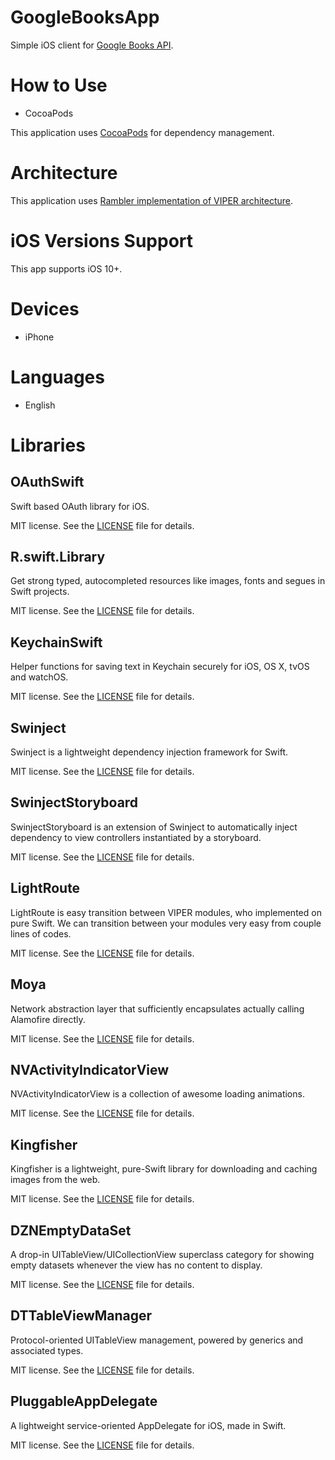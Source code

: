 # GoogleBooksApp

Simple iOS client for [Google Books API](https://developers.google.com/books).

# How to Use

* CocoaPods

This application uses [CocoaPods](https://cocoapods.org) for dependency management.

# Architecture

This application uses [Rambler implementation of VIPER architecture](https://github.com/strongself/The-Book-of-VIPER).

# iOS Versions Support

This app supports iOS 10+.

# Devices

* iPhone

# Languages

* English

# Libraries

## OAuthSwift

Swift based OAuth library for iOS.

MIT license. See the [LICENSE](https://github.com/OAuthSwift/OAuthSwift/blob/master/LICENSE) file for details.

## R.swift.Library

Get strong typed, autocompleted resources like images, fonts and segues in Swift projects.

MIT license. See the [LICENSE](https://github.com/mac-cain13/R.swift/blob/master/License) file for details.

## KeychainSwift

Helper functions for saving text in Keychain securely for iOS, OS X, tvOS and watchOS.

MIT license. See the [LICENSE](https://github.com/evgenyneu/keychain-swift/blob/master/LICENSE) file for details.

## Swinject

Swinject is a lightweight dependency injection framework for Swift.

MIT license. See the [LICENSE](https://github.com/Swinject/Swinject/blob/master/LICENSE.txt) file for details.

## SwinjectStoryboard

SwinjectStoryboard is an extension of Swinject to automatically inject dependency to view controllers instantiated by a storyboard.

MIT license. See the [LICENSE](https://github.com/Swinject/SwinjectStoryboard/blob/master/LICENSE.txt) file for details.

## LightRoute

LightRoute is easy transition between VIPER modules, who implemented on pure Swift. We can transition between your modules very easy from couple lines of codes.

MIT license. See the [LICENSE](https://github.com/SpectralDragon/LightRoute/blob/master/LICENSE.txt) file for details.

## Moya

Network abstraction layer that sufficiently encapsulates actually calling Alamofire directly.

MIT license. See the [LICENSE](https://github.com/Moya/Moya/blob/master/License.md) file for details.

## NVActivityIndicatorView

NVActivityIndicatorView is a collection of awesome loading animations.

MIT license. See the [LICENSE](https://github.com/ninjaprox/NVActivityIndicatorView/blob/master/LICENSE) file for details.

## Kingfisher

Kingfisher is a lightweight, pure-Swift library for downloading and caching images from the web.

MIT license. See the [LICENSE](https://github.com/ninjaprox/NVActivityIndicatorView/blob/master/LICENSE) file for details.

## DZNEmptyDataSet

A drop-in UITableView/UICollectionView superclass category for showing empty datasets whenever the view has no content to display.

MIT license. See the [LICENSE](https://github.com/dzenbot/DZNEmptyDataSet/blob/master/LICENSE) file for details.

## DTTableViewManager

Protocol-oriented UITableView management, powered by generics and associated types.

MIT license. See the [LICENSE]( https://github.com/DenTelezhkin/DTTableViewManager/blob/master/LICENSE) file for details.

## PluggableAppDelegate

A lightweight service-oriented AppDelegate for iOS, made in Swift.

MIT license. See the [LICENSE]( https://github.com/pchelnikov/PluggableAppDelegate/blob/master/LICENSE) file for details.



